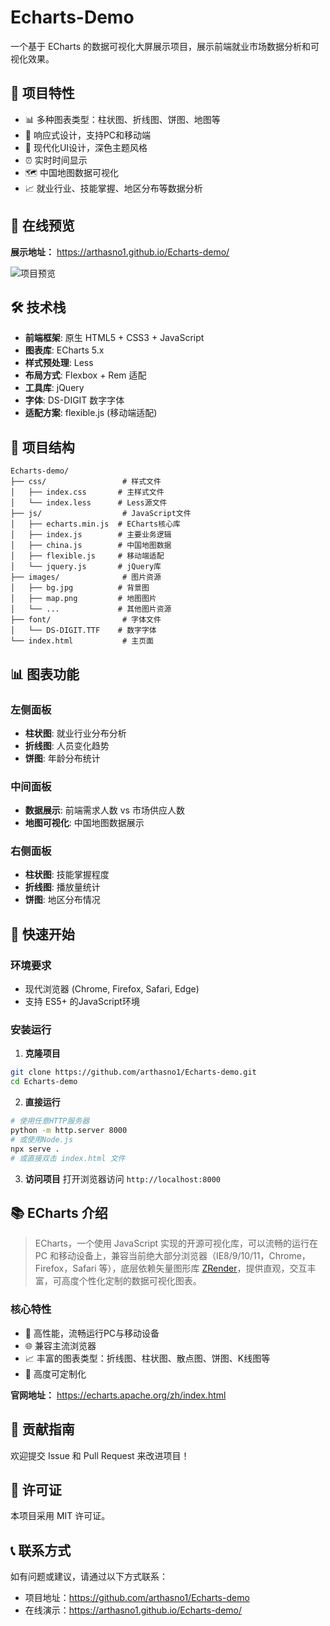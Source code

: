 # Echarts-Demo

一个基于 ECharts 的数据可视化大屏展示项目，展示前端就业市场数据分析和可视化效果。

## 🌟 项目特性

- 📊 多种图表类型：柱状图、折线图、饼图、地图等
- 📱 响应式设计，支持PC和移动端
- 🎨 现代化UI设计，深色主题风格
- ⏰ 实时时间显示
- 🗺️ 中国地图数据可视化
- 📈 就业行业、技能掌握、地区分布等数据分析

## 🚀 在线预览

**展示地址：** https://arthasno1.github.io/Echarts-demo/

![项目预览](https://z4a.net/images/2020/06/29/echarts.png)

## 🛠️ 技术栈

- **前端框架**: 原生 HTML5 + CSS3 + JavaScript
- **图表库**: ECharts 5.x
- **样式预处理**: Less
- **布局方式**: Flexbox + Rem 适配
- **工具库**: jQuery
- **字体**: DS-DIGIT 数字字体
- **适配方案**: flexible.js (移动端适配)

## 📁 项目结构

```
Echarts-demo/
├── css/                 # 样式文件
│   ├── index.css       # 主样式文件
│   └── index.less      # Less源文件
├── js/                  # JavaScript文件
│   ├── echarts.min.js  # ECharts核心库
│   ├── index.js        # 主要业务逻辑
│   ├── china.js        # 中国地图数据
│   ├── flexible.js     # 移动端适配
│   └── jquery.js       # jQuery库
├── images/              # 图片资源
│   ├── bg.jpg          # 背景图
│   ├── map.png         # 地图图片
│   └── ...             # 其他图片资源
├── font/                # 字体文件
│   └── DS-DIGIT.TTF    # 数字字体
└── index.html           # 主页面
```

## 📊 图表功能

### 左侧面板
- **柱状图**: 就业行业分布分析
- **折线图**: 人员变化趋势
- **饼图**: 年龄分布统计

### 中间面板
- **数据展示**: 前端需求人数 vs 市场供应人数
- **地图可视化**: 中国地图数据展示

### 右侧面板
- **柱状图**: 技能掌握程度
- **折线图**: 播放量统计
- **饼图**: 地区分布情况

## 🚀 快速开始

### 环境要求
- 现代浏览器 (Chrome, Firefox, Safari, Edge)
- 支持 ES5+ 的JavaScript环境

### 安装运行

1. **克隆项目**
```bash
git clone https://github.com/arthasno1/Echarts-demo.git
cd Echarts-demo
```

2. **直接运行**
```bash
# 使用任意HTTP服务器
python -m http.server 8000
# 或使用Node.js
npx serve .
# 或直接双击 index.html 文件
```

3. **访问项目**
打开浏览器访问 `http://localhost:8000`

## 📚 ECharts 介绍

> ECharts，一个使用 JavaScript 实现的开源可视化库，可以流畅的运行在 PC 和移动设备上，兼容当前绝大部分浏览器（IE8/9/10/11，Chrome，Firefox，Safari 等），底层依赖矢量图形库 [ZRender](https://github.com/ecomfe/zrender)，提供直观，交互丰富，可高度个性化定制的数据可视化图表。

### 核心特性
- 🚀 高性能，流畅运行PC与移动设备
- 🌐 兼容主流浏览器
- 📈 丰富的图表类型：折线图、柱状图、散点图、饼图、K线图等
- 🎨 高度可定制化

**官网地址：** https://echarts.apache.org/zh/index.html

## 🤝 贡献指南

欢迎提交 Issue 和 Pull Request 来改进项目！

## 📄 许可证

本项目采用 MIT 许可证。

## 📞 联系方式

如有问题或建议，请通过以下方式联系：
- 项目地址：https://github.com/arthasno1/Echarts-demo
- 在线演示：https://arthasno1.github.io/Echarts-demo/
